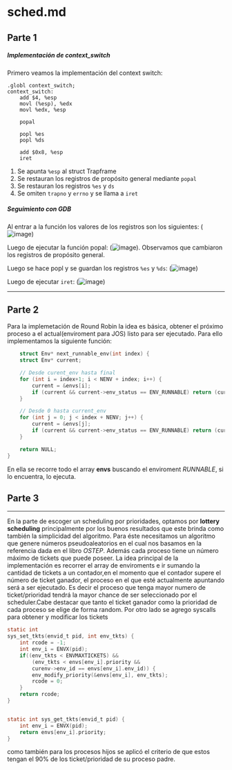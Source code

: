 # sched.md

## Parte 1
##### Implementación de context_switch
Primero veamos la implementación del context switch:
```
.globl context_switch;
context_switch:
	add $4, %esp
	movl (%esp), %edx
	movl %edx, %esp

	popal

	popl %es
	popl %ds

	add $0x8, %esp
	iret
```

1) Se apunta `%esp` al struct Trapframe
2) Se restauran los registros de propósito general mediante `popal`
3) Se restauran los registros `%es` y `ds`
4) Se omiten `trapno` y `errno` y se llama a `iret` 

##### Seguimiento con GDB
Al entrar a la función los valores de los registros son los siguientes:
(![image](https://drive.google.com/uc?export=view&id=1kytycXBwYoB9ueVIPQKM38IsNBc37wU5))

Luego de ejecutar la función popal:
(![image](https://drive.google.com/uc?export=view&id=1ytP8l9T8qX_EnFPEgBH1cCfNx6K4l9ha)).
Observamos que cambiaron los registros de propósito general.

Luego se hace popl y se guardan los registros `%es` y `%ds`:
(![image](https://drive.google.com/uc?export=view&id=14C9nEevP5GqhwRjnkOrVm3aBO71d6om0))

Luego de ejecutar `iret`:
(![image](https://drive.google.com/uc?export=view&id=16Yqy9e-MrtzGyPEzIvnKURHS4_x1UxaK))

---
## Parte 2

Para la implemetación de Round Robin la idea es básica, obtener el próximo proceso a el actual(enviroment para JOS) listo para ser ejecutado. Para ello implementamos la siguiente función:
```c
	struct Env* next_runnable_env(int index) {
	struct Env* current; 

	// Desde curent_env hasta final
	for (int i = index+1; i < NENV + index; i++) {
		current = &envs[i];
		if (current && current->env_status == ENV_RUNNABLE) return (current);
	}

	// Desde 0 hasta current_env
	for (int j = 0; j < index + NENV; j++) {
		current = &envs[j];
		if (current && current->env_status == ENV_RUNNABLE) return (current);
	}

	return NULL;
}
```

En ella se recorre todo el array **envs** buscando el enviroment *RUNNABLE*, si lo encuentra, lo ejecuta.
 
## Parte 3
---
En la parte de escoger un scheduling por prioridades, optamos por **lottery scheduling** principalmente por los buenos resultados que este brinda como también la simplicidad del algoritmo. Para éste necesitamos un algoritmo que genere números pseudoaleatorios en el cual nos basamos en la referencia dada en el libro *OSTEP*. Además cada proceso tiene un número máximo de tickets que puede poseer.
La idea principal de la implementación es recorrer el array de enviroments e ir sumando la cantidad de tickets a un contador,en el momento que el contador supere el número de ticket ganador, el proceso en el que esté actualmente apuntando será a ser ejecutado. Es decir el proceso que tenga mayor numero de ticket/prioridad tendrá la mayor chance de ser seleccionado por el scheduler.Cabe destacar que tanto el ticket ganador como la prioridad de cada proceso se elige de forma random.
Por otro lado se agrego syscalls para obtener y modificar los tickets

```c
static int
sys_set_tkts(envid_t pid, int env_tkts) {
	int rcode = -1;
	int env_i = ENVX(pid);
	if((env_tkts < ENVMAXTICKETS) && 
		(env_tkts < envs[env_i].priority && 
		curenv->env_id == envs[env_i].env_id)) {
		env_modify_priority(&envs[env_i], env_tkts);
		rcode = 0;
	}
	return rcode;
} 
```

```c

static int sys_get_tkts(envid_t pid) {
	int env_i = ENVX(pid);
	return envs[env_i].priority;
}

```

como también para los procesos hijos se aplicó el criterio de que estos tengan el 90% de los ticket/prioridad de su proceso padre.